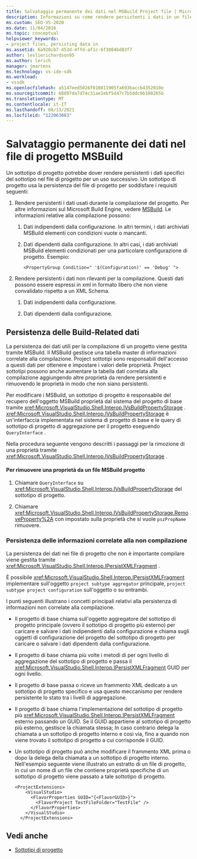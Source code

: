 ```yaml
---
title: Salvataggio permanente dei dati nel MSBuild Project file | Microsoft Docs
description: Informazioni su come rendere persistenti i dati in un file di progetto e usare IPersistXMLFragment per mantenere i dati nel file di progetto nei livelli di aggregazione dei sottotipi di progetto.
ms.custom: SEO-VS-2020
ms.date: 11/04/2016
ms.topic: conceptual
helpviewer_keywords:
- project files, persisting data in
ms.assetid: 6a920cb7-453d-4ffd-af1c-6f3084bd03f7
author: leslierichardson95
ms.author: lerich
manager: jmartens
ms.technology: vs-ide-sdk
ms.workload:
- vssdk
ms.openlocfilehash: a5147eed5026f010811905fa693baccb4352010e
ms.sourcegitcommit: 68897da7d74c31ae1ebf5d47c7b5ddc9b108265b
ms.translationtype: MT
ms.contentlocale: it-IT
ms.lasthandoff: 08/13/2021
ms.locfileid: "122063083"
---
```

# <a name="persisting-data-in-the-msbuild-project-file"></a>Salvataggio permanente dei dati nel file di progetto MSBuild
Un sottotipo di progetto potrebbe dover rendere persistenti i dati specifici del sottotipo nel file di progetto per un uso successivo. Un sottotipo di progetto usa la persistenza del file di progetto per soddisfare i requisiti seguenti:

1. Rendere persistenti i dati usati durante la compilazione del progetto. Per altre informazioni sul Microsoft Build Engine, vedere [MSBuild](../../msbuild/msbuild.md). Le informazioni relative alla compilazione possono:

    1. Dati indipendenti dalla configurazione. In altri termini, i dati archiviati MSBuild elementi con condizioni vuote o mancanti.

    2. Dati dipendenti dalla configurazione. In altri casi, i dati archiviati MSBuild elementi condizionati per una particolare configurazione di progetto. Esempio:

        ```
        <PropertyGroup Condition=" '$(Configuration)' == 'Debug' ">
        ```

2. Rendere persistenti i dati non rilevanti per la compilazione. Questi dati possono essere espressi in xml in formato libero che non viene convalidato rispetto a un XML Schema.

    1. Dati indipendenti dalla configurazione.

    2. Dati dipendenti dalla configurazione.

## <a name="persisting-build-related-information"></a>Persistenza delle Build-Related dati
 La persistenza dei dati utili per la compilazione di un progetto viene gestita tramite MSBuild. Il MSBuild gestisce una tabella master di informazioni correlate alla compilazione. Project sottotipi sono responsabili dell'accesso a questi dati per ottenere e impostare i valori delle proprietà. Project sottotipi possono anche aumentare la tabella dati correlata alla compilazione aggiungendo altre proprietà da rendere persistenti e rimuovendo le proprietà in modo che non siano persistenti.

 Per modificare i MSBuild, un sottotipo di progetto è responsabile del recupero dell'oggetto MSBuild proprietà dal sistema del progetto di base tramite <xref:Microsoft.VisualStudio.Shell.Interop.IVsBuildPropertyStorage> . <xref:Microsoft.VisualStudio.Shell.Interop.IVsBuildPropertyStorage> è un'interfaccia implementata nel sistema di progetto di base e le query di sottotipo di progetto di aggregazione per il progetto eseguendo `QueryInterface` .

 Nella procedura seguente vengono descritti i passaggi per la rimozione di una proprietà tramite <xref:Microsoft.VisualStudio.Shell.Interop.IVsBuildPropertyStorage> .

#### <a name="to-remove-a-property-from-an-msbuild-project-file"></a>Per rimuovere una proprietà da un file MSBuild progetto

1. Chiamare `QueryInterface` su <xref:Microsoft.VisualStudio.Shell.Interop.IVsBuildPropertyStorage> del sottotipo di progetto.

2. Chiamare <xref:Microsoft.VisualStudio.Shell.Interop.IVsBuildPropertyStorage.RemoveProperty%2A> con impostato sulla proprietà che si vuole `pszPropName` rimuovere.

### <a name="persisting-non-build-related-information"></a>Persistenza delle informazioni correlate alla non compilazione
 La persistenza dei dati nei file di progetto che non è importante compilare viene gestita tramite <xref:Microsoft.VisualStudio.Shell.Interop.IPersistXMLFragment> .

 È possibile <xref:Microsoft.VisualStudio.Shell.Interop.IPersistXMLFragment> implementare sull'oggetto `project subtype aggregator` principale, `project subtype project configuration` sull'oggetto o su entrambi.

 I punti seguenti illustrano i concetti principali relativi alla persistenza di informazioni non correlate alla compilazione.

- Il progetto di base chiama sull'oggetto aggregatore del sottotipo di progetto principale (ovvero il sottotipo di progetto più esterno) per caricare e salvare i dati indipendenti dalla configurazione e chiama sugli oggetti di configurazione del progetto del sottotipo di progetto per caricare o salvare i dati dipendenti dalla configurazione.

- Il progetto di base chiama più volte i metodi di per ogni livello di aggregazione del sottotipo di progetto e passa il <xref:Microsoft.VisualStudio.Shell.Interop.IPersistXMLFragment> GUID per ogni livello.

- Il progetto di base passa o riceve un frammento XML dedicato a un sottotipo di progetto specifico e usa questo meccanismo per rendere persistente lo stato tra i livelli di aggregazione.

- Il progetto di base chiama l'implementazione del sottotipo di progetto più <xref:Microsoft.VisualStudio.Shell.Interop.IPersistXMLFragment> esterno passando un GUID. Se il GUID appartiene al sottotipo di progetto più esterno, gestisce la chiamata stessa; In caso contrario delega la chiamata a un sottotipo di progetto interno e così via, fino a quando non viene trovato il sottotipo di progetto a cui corrisponde il GUID.

- Un sottotipo di progetto può anche modificare il frammento XML prima o dopo la delega della chiamata a un sottotipo di progetto interno. Nell'esempio seguente viene illustrato un estratto di un file di progetto, in cui un nome di un file che contiene proprietà specifiche di un sottotipo di progetto viene passato a tale sottotipo di progetto.

    ```
    <ProjectExtensions>
        <VisualStudio>
          <FlavorProperties GUID="{<FlavorGUID>}">
            <FlavorProject TestFileFolder="TestFile" />
          </FlavorProperties>
        </VisualStudio>
      </ProjectExtensions>
    ```

## <a name="see-also"></a>Vedi anche
- [Sottotipi di progetto](../../extensibility/internals/project-subtypes.md)
